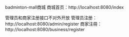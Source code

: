 badminton-mall商城
商城首页：http://localhost:8080/index

管理员和商家注册接口不对外开放
管理员注册：http://localhost:8080/admin/register
商家注冊：http://localhost:8080/business/register
